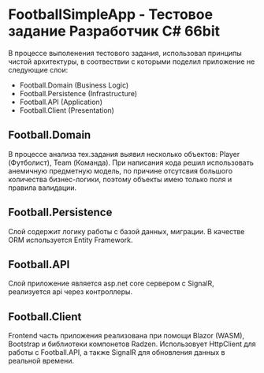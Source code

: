# FootballSimpleApp - Тестовое задание Разработчик C# 66bit

В процессе выполенения тестового задания, использовал принципы чистой архитектуры, в соотвествии с которыми поделил приложение не следующие слои:
- Football.Domain (Business Logic)
- Football.Persistence (Infrastructure)
- Football.API (Application)
- Football.Client (Presentation)

## Football.Domain
В процессе анализа тех.задания выявил несколько объектов: Player (Футболист), Team (Команда). При написания кода решил использовать анемичную предметную модель, по причине отсутсвия большого количества бизнес-логики, поэтому объекты имею только поля и правила валидации.

## Football.Persistence
Слой содержит логику работы с базой данных, миграции. В качестве ORM используется Entity Framework.

## Football.API
Слой приложение является asp.net core сервером с SignalR, реализуется api через контроллеры.

## Football.Client
Frontend часть приложения реализована при помощи Blazor (WASM), Bootstrap и библиотеки компонетов Radzen. Использовует HttpClient для работы с Football.API, а также SignalR для обновления данных в реальной времени.
